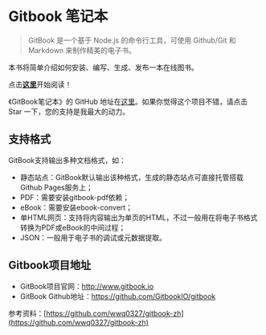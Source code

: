 # Gitbook 笔记本

> GitBook 是一个基于 Node.js 的命令行工具，可使用 Github/Git 和 Markdown 来制作精美的电子书。

本书将简单介绍如何安装、编写、生成、发布一本在线图书。

点击[**这里**](https://chanshuyi.github.io/gitbook_notebook)开始阅读！

《GitBook笔记本》的 GitHub 地址在[这里](https://github.com/chanshuyi/gitbook_notebook)。如果你觉得这个项目不错，请点击 Star 一下，您的支持是我最大的动力。

## 支持格式

GitBook支持输出多种文档格式，如：

- 静态站点：GitBook默认输出该种格式，生成的静态站点可直接托管搭载Github Pages服务上；
- PDF：需要安装gitbook-pdf依赖；
- eBook：需要安装ebook-convert；
- 单HTML网页：支持将内容输出为单页的HTML，不过一般用在将电子书格式转换为PDF或eBook的中间过程；
- JSON：一般用于电子书的调试或元数据提取。

## Gitbook项目地址

- GitBook项目官网：<http://www.gitbook.io>
- GitBook Github地址：<https://github.com/GitbookIO/gitbook>


参考资料：[https://github.com/wwq0327/gitbook-zh](https://github.com/wwq0327/gitbook-zh)